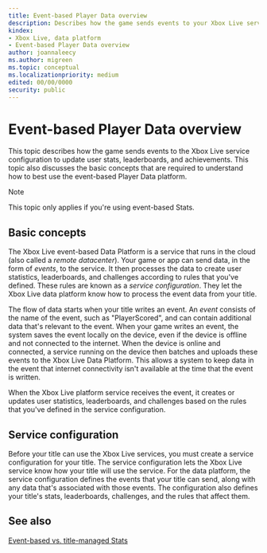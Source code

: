 ```yaml
---
title: Event-based Player Data overview
description: Describes how the game sends events to your Xbox Live service configuration to update user stats, leaderboards, and achievements.
kindex:
- Xbox Live, data platform
- Event-based Player Data overview
author: joannaleecy
ms.author: migreen
ms.topic: conceptual
ms.localizationpriority: medium
edited: 00/00/0000
security: public
---
```


# Event-based Player Data overview




This topic describes how the game sends events to the Xbox Live service configuration to update user stats, leaderboards, and achievements. This topic also discusses the basic concepts that are required to understand how to best use the event-based Player Data platform.  
> [!NOTE]
> This topic only applies if you're using event-based Stats.

## Basic concepts
  
The Xbox Live event-based Data Platform is a service that runs in the cloud (also called a *remote datacenter*). Your game or app can send data, in the form of *events*, to the service. It then processes the data to create user statistics, leaderboards, and challenges according to rules that you've defined. These rules are known as a *service configuration*. They let the Xbox Live data platform know how to process the event data from your title.  
  
The flow of data starts when your title writes an event. An *event* consists of the name of the event, such as "PlayerScored", and can contain additional data that's relevant to the event. When your game writes an event, the system saves the event locally on the device, even if the device is offline and not connected to the internet. When the device is online and connected, a service running on the device then batches and uploads these events to the Xbox Live Data Platform. This allows a system to keep data in the event that internet connectivity isn't available at the time that the event is written.  
  
When the Xbox Live platform service receives the event, it creates or updates user statistics, leaderboards, and challenges based on the rules that you've defined in the service configuration.  
  
## Service configuration
  
Before your title can use the Xbox Live services, you must create a service configuration for your title. The service configuration lets the Xbox Live service know how your title will use the service. For the data platform, the service configuration defines the events that your title can send, along with any data that's associated with those events. The configuration also defines your title's stats, leaderboards, challenges, and the rules that affect them.  
  
## See also
  
[Event-based vs. title-managed Stats](../live-stats-eb-vs-tm.md#update-frequency)  
  
